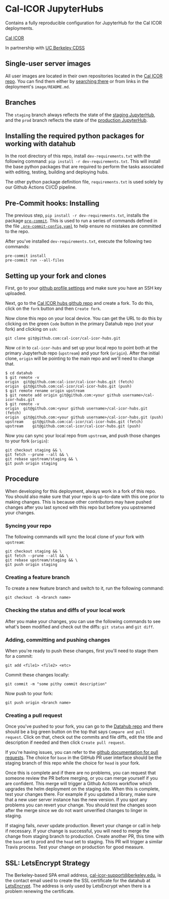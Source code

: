 # Cal-ICOR JupyterHubs 

Contains a fully reproducible configuration for JupyterHub for the Cal ICOR deployments.

[Cal ICOR](https://cal-icor.org)

In partnership with [UC Berkeley CDSS](https://cdss.berkeley.edu)

## Single-user server images
All user images are located in their own repositories located in the
[Cal ICOR repo](https://github.com/cal-icor).  You can
find them either by [searching there](https://github.com/orgs/cal-icor/repositories?language=&q=image&sort=&type=all)
or from links in the deployment's `image/README.md`.

## Branches

The `staging` branch always reflects the state of the [staging JupyterHub](https://hub-staging.jupyterhubs.cal-icor.org),
and the `prod` branch reflects the state of the [production JupyterHub](https://hub.jupyterhubs.cal-icor.org).

## Installing the required python packages for working with datahub

In the root directory of this repo, install `dev-requirements.txt` with the
following command:  `pip install -r dev-requirements.txt`.  This will install
the base python packages that are required to perform the tasks associated with
editing, testing, building and deploying hubs.

The other python package definition file, `requirements.txt` is used solely by
our Github Actions CI/CD pipeline.

## Pre-Commit hooks: Installing

The previous step, `pip install -r dev-requirements.txt`, installs the package
[`pre-commit`](https://pre-commit.com/). This is used to run a series of
commands defined in the file [`.pre-commit-config.yaml`](https://github.com/cal-icor/cal-icor-hubs/blob/staging/.pre-commit-config.yaml)
to help ensure no mistakes are committed to the repo.

After you've installed `dev-requirements.txt`, execute the following two
commands:

```
pre-commit install
pre-commit run --all-files
```

## Setting up your fork and clones

First, go to your [github profile settings](https://github.com/settings/keys)
and make sure you have an SSH key uploaded.

Next, go to the [Cal ICOR hubs github repo](https://github.com/cal-icor/cal-icor-hubs/)
and create a fork.  To do this, click on the `fork` button and then `Create fork`.

Now clone this repo on your local device.  You can get the URL to do
this by clicking on the green `Code` button in the primary Datahub repo (*not* your fork)
and clicking on `ssh`:
```
git clone git@github.com:cal-icor/cal-icor-hubs.git
```

Now `cd` in to `cal-icor-hubs` and set up your local repo to point both at the primary
Jupyterhub repo (`upstream`) and your fork (`origin`).  After the initial clone,
`origin` will be pointing to the main repo and we'll need to change that.
```
$ cd datahub
$ git remote -v
origin	git@github.com:cal-icor/cal-icor-hubs.git (fetch)
origin	git@github.com:cal-icor/cal-icor-hubs.git (push)
$ git remote rename origin upstream
$ git remote add origin git@github.com:<your github username>/cal-icor-hubs.git
$ git remote -v
origin	git@github.com:<your github username>/cal-icor-hubs.git (fetch)
origin	git@github.com:<your github username>/cal-icor-hubs.git (push)
upstream	git@github.com:cal-icor/cal-icor-hubs.git (fetch)
upstream	git@github.com:cal-icor/cal-icor-hubs.git (push)
```

Now you can sync your local repo from `upstream`, and push those changes to your
fork (`origin`):
```
git checkout staging && \
git fetch --prune --all && \
git rebase upstream/staging && \
git push origin staging
```

## Procedure

When developing for this deployment, always work in a fork of this repo.
You should also make sure that your repo is up-to-date with this one prior
to making changes. This is because other contributors may have pushed changes
after you last synced with this repo but before you upstreamed your changes.

### Syncing your repo

The following commands will sync the local clone of your fork with `upstream`:
```
git checkout staging && \
git fetch --prune --all && \
git rebase upstream/staging && \
git push origin staging
```

### Creating a feature branch

To create a new feature branch and switch to it, run the following command:
```
git checkout -b <branch name>
```

### Checking the status and diffs of your local work

After you make your changes, you can use the following commands to see
what's been modified and check out the diffs:  `git status` and `git diff`.

### Adding, committing and pushing changes

When you're ready to push these changes, first you'll need to stage them for a
commit:
```
git add <file1> <file2> <etc>
```

Commit these changes locally:
```
git commit -m "some pithy commit description"
```

Now push to your fork:
```
git push origin <branch name>
```

### Creating a pull request

Once you've pushed to your fork, you can go to the
[Datahub repo](https://github.com/cal-icor/cal-icor-hubs) and there
should be a big green button on the top that says `Compare and pull request`.
Click on that, check out the commits and file diffs, edit the title and
description if needed and then click `Create pull request`.

If you're having issues, you can refer to the [github documentation for pull
requests](https://help.github.com/articles/about-pull-requests/).
The choice for `base` in the GitHub PR user interface should be the staging
branch of this repo while the choice for `head` is your fork.

Once this is complete and if there are no problems, you can request that
someone review the PR before merging, or you can merge yourself if you are
confident. This merge will trigger a Github Actions workflow which upgrades the
helm deployment on the staging site. When this is complete, test your
changes there. For example if you updated a library, make sure that a new
user server instance has the new version. If you spot any problems you can
revert your change. You should test the changes soon after the merge since
we do not want unverified changes to linger in staging.

If staging fails, *never* update production. Revert your change or
call in help if necessary. If your change is successful, you will need
to merge the change from staging branch to production. Create another PR,
this time with the `base` set to prod and the `head` set to staging. This
PR will trigger a similar Travis process. Test your change on production
for good measure.

## SSL: LetsEncrypt Strategy
The Berkeley-based SPA email address, cal-icor-support@berkeley.edu, is the
contact email used to create the SSL certificate for the datahub at
[LetsEncrypt](https://letsencrypt.org/). The address is only used by LetsEncrypt
when there is a problem renewing the certificate.
